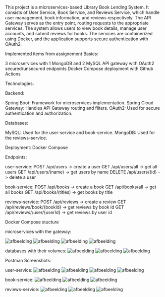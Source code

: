 This project is a microservices-based Library Book Lending System. It consists of User Service, Book Service, and Reviews Service, which handle user management, book information, and reviews respectively. The API Gateway serves as the entry point, routing requests to the appropriate services. The system allows users to view book details, manage user accounts, and submit reviews for books. The services are containerized using Docker, and the application supports secure authentication with OAuth2.

Implemented items from assignement
Basics:

  3 microservices with 1 MongoDB and 2 MySQL
  API gateway with OAuth2 secured/unsecured endpoints
  Docker Compose deployment with Github Actions

Technologies:

  Backend:

  Spring Boot: Framework for microservices implementation.
  Spring Cloud Gateway: Handles API Gateway routing and filters.
  OAuth2: Used for secure authentication and authorization.

  Databases:

  MySQL: Used for the user-service and book-service.
  MongoDB: Used for the reviews-service.

  Deployment:
  Docker Compose

Endpoints:

  user-service:
    POST /api/users -> create a user
    GET /api/users/all -> get all users
    GET /api/users/(name) -> get users by name
    DELETE /api/users/{id} -> delete a user

  book-service:
    POST /api/books -> create a book
    GET /api/books/all -> get all books
    GET /api/books/(titles) -> get books by title

  reviews-service:
    POST /api/reviews -> create a review
    GET /api/reviews/book/{bookId} -> get reviews by book id
    GET /api/reviews//user/{userId} -> get reviews by user id


Docker Compose stucture

microservices with the gateway:
   
![afbeelding](https://github.com/user-attachments/assets/8592b98d-3748-49cc-afbb-18c9cb564a9d)
![afbeelding](https://github.com/user-attachments/assets/4c08899d-70ae-4bbb-bf85-ec4100c4e6a7)
![afbeelding](https://github.com/user-attachments/assets/31c8686e-8899-4047-a8d3-4479f8ca4de9)
![afbeelding](https://github.com/user-attachments/assets/0bd48049-64f5-4621-96a3-bb297874ccf7)

databases with their volumes:
![afbeelding](https://github.com/user-attachments/assets/daeb6c7b-9473-46b3-9763-8fabdf22bf9e)
![afbeelding](https://github.com/user-attachments/assets/816bd646-0ffc-4d25-b691-551b2a5f5749)
![afbeelding](https://github.com/user-attachments/assets/84846546-953c-4a39-bb35-71adbd003341)




Postman Screenshots:

user-service:
![afbeelding](https://github.com/user-attachments/assets/415f923b-933e-4627-a9f2-5b293786e9e2)
![afbeelding](https://github.com/user-attachments/assets/b20e861e-2d3d-4eab-b448-a4e781586d36)
![afbeelding](https://github.com/user-attachments/assets/abbcfaa3-da57-41b7-aa94-2218719a87a8)
![afbeelding](https://github.com/user-attachments/assets/48004dcf-1db8-449a-90c6-6fcbc54f613d)


book-service:
![afbeelding](https://github.com/user-attachments/assets/374f8cdc-dc5b-430d-9fcb-d9eaeac4765c)
![afbeelding](https://github.com/user-attachments/assets/91fc252d-cc65-4d1b-a757-de18ebd3fd25)
![afbeelding](https://github.com/user-attachments/assets/68726811-543c-456f-973f-ef496bdb25bd)


reviews-service:
![afbeelding](https://github.com/user-attachments/assets/89fed651-8950-40e8-bdff-b83c1a67472a)
![afbeelding](https://github.com/user-attachments/assets/97f0965e-bfd2-4035-8b8c-b1f8b4747f03)
![afbeelding](https://github.com/user-attachments/assets/995d8872-3e92-4281-9661-287b52842bf6)










